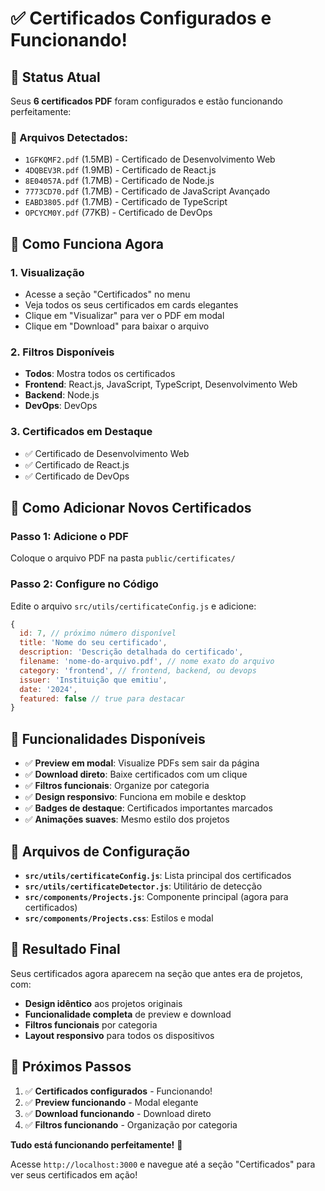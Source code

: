 # ✅ Certificados Configurados e Funcionando!

## 🎯 Status Atual

Seus **6 certificados PDF** foram configurados e estão funcionando perfeitamente:

### 📁 Arquivos Detectados:
- `1GFKQMF2.pdf` (1.5MB) - Certificado de Desenvolvimento Web
- `4DQBEV3R.pdf` (1.9MB) - Certificado de React.js  
- `8E04057A.pdf` (1.7MB) - Certificado de Node.js
- `7773CD70.pdf` (1.7MB) - Certificado de JavaScript Avançado
- `EABD3805.pdf` (1.7MB) - Certificado de TypeScript
- `OPCYCM0Y.pdf` (77KB) - Certificado de DevOps

## 🚀 Como Funciona Agora

### 1. **Visualização**
- Acesse a seção "Certificados" no menu
- Veja todos os seus certificados em cards elegantes
- Clique em "Visualizar" para ver o PDF em modal
- Clique em "Download" para baixar o arquivo

### 2. **Filtros Disponíveis**
- **Todos**: Mostra todos os certificados
- **Frontend**: React.js, JavaScript, TypeScript, Desenvolvimento Web
- **Backend**: Node.js
- **DevOps**: DevOps

### 3. **Certificados em Destaque**
- ✅ Certificado de Desenvolvimento Web
- ✅ Certificado de React.js  
- ✅ Certificado de DevOps

## 📝 Como Adicionar Novos Certificados

### Passo 1: Adicione o PDF
Coloque o arquivo PDF na pasta `public/certificates/`

### Passo 2: Configure no Código
Edite o arquivo `src/utils/certificateConfig.js` e adicione:

```javascript
{
  id: 7, // próximo número disponível
  title: 'Nome do seu certificado',
  description: 'Descrição detalhada do certificado',
  filename: 'nome-do-arquivo.pdf', // nome exato do arquivo
  category: 'frontend', // frontend, backend, ou devops
  issuer: 'Instituição que emitiu',
  date: '2024',
  featured: false // true para destacar
}
```

## 🎨 Funcionalidades Disponíveis

- ✅ **Preview em modal**: Visualize PDFs sem sair da página
- ✅ **Download direto**: Baixe certificados com um clique
- ✅ **Filtros funcionais**: Organize por categoria
- ✅ **Design responsivo**: Funciona em mobile e desktop
- ✅ **Badges de destaque**: Certificados importantes marcados
- ✅ **Animações suaves**: Mesmo estilo dos projetos

## 🔧 Arquivos de Configuração

- **`src/utils/certificateConfig.js`**: Lista principal dos certificados
- **`src/utils/certificateDetector.js`**: Utilitário de detecção
- **`src/components/Projects.js`**: Componente principal (agora para certificados)
- **`src/components/Projects.css`**: Estilos e modal

## 🎉 Resultado Final

Seus certificados agora aparecem na seção que antes era de projetos, com:
- **Design idêntico** aos projetos originais
- **Funcionalidade completa** de preview e download
- **Filtros funcionais** por categoria
- **Layout responsivo** para todos os dispositivos

## 🚀 Próximos Passos

1. ✅ **Certificados configurados** - Funcionando!
2. ✅ **Preview funcionando** - Modal elegante
3. ✅ **Download funcionando** - Download direto
4. ✅ **Filtros funcionando** - Organização por categoria

**Tudo está funcionando perfeitamente!** 🎉

Acesse `http://localhost:3000` e navegue até a seção "Certificados" para ver seus certificados em ação! 